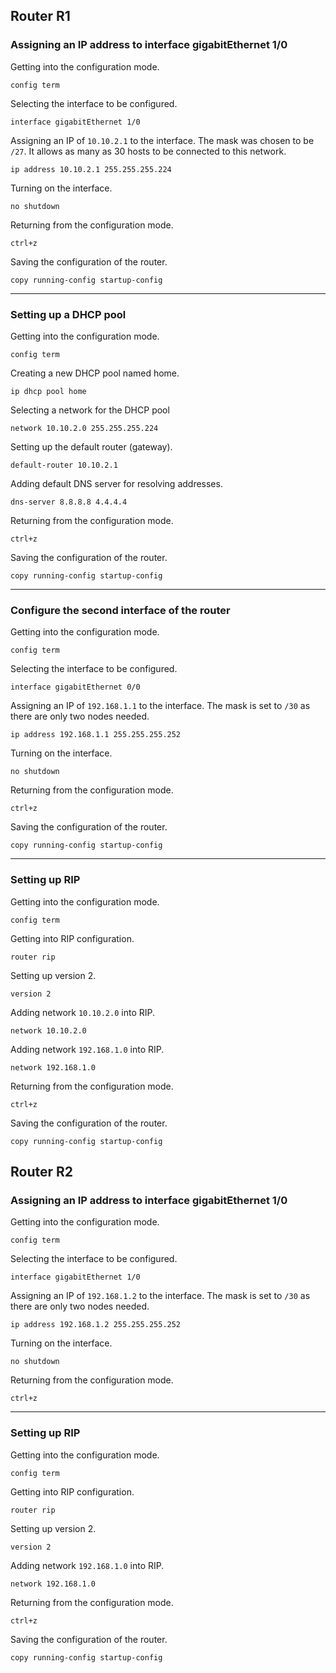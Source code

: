 ## Router R1

### Assigning an IP address to interface gigabitEthernet 1/0

Getting into the configuration mode.

```
config term
```

Selecting the interface to be configured.

```
interface gigabitEthernet 1/0
```

Assigning an IP of `10.10.2.1` to the interface. The mask was chosen to be `/27`. It allows as many as 30 hosts to be connected to this network.

```
ip address 10.10.2.1 255.255.255.224
```

Turning on the interface.

```
no shutdown
```

Returning from the configuration mode.
```
ctrl+z
```

Saving the configuration of the router.
```
copy running-config startup-config
```

---

### Setting up a DHCP pool

Getting into the configuration mode.

```
config term
```

Creating a new DHCP pool named home.

```
ip dhcp pool home
```

Selecting a network for the DHCP pool
```
network 10.10.2.0 255.255.255.224
```

Setting up the default router (gateway).
```
default-router 10.10.2.1
```

Adding default DNS server for resolving addresses.
```
dns-server 8.8.8.8 4.4.4.4
```

Returning from the configuration mode.
```
ctrl+z
```

Saving the configuration of the router.

```
copy running-config startup-config
```

---

### Configure the second interface of the router

Getting into the configuration mode.

```
config term
```

Selecting the interface to be configured.
```
interface gigabitEthernet 0/0
```

Assigning an IP of `192.168.1.1` to the interface. The mask is set to `/30` as there are only two nodes needed.

```
ip address 192.168.1.1 255.255.255.252
```


Turning on the interface.

```
no shutdown
```

Returning from the configuration mode.
```
ctrl+z
```

Saving the configuration of the router.
```
copy running-config startup-config
```

---

### Setting up RIP

Getting into the configuration mode.

```
config term
```

Getting into RIP configuration.
```
router rip
```

Setting up version 2.
```
version 2
```

Adding network `10.10.2.0` into RIP.
```
network 10.10.2.0
```


Adding network `192.168.1.0` into RIP.
```
network 192.168.1.0
```

Returning from the configuration mode.
```
ctrl+z
```

Saving the configuration of the router.
```
copy running-config startup-config
```

## Router R2

### Assigning an IP address to interface gigabitEthernet 1/0

Getting into the configuration mode.

```
config term
```

Selecting the interface to be configured.

```
interface gigabitEthernet 1/0
```

Assigning an IP of `192.168.1.2` to the interface. The mask is set to `/30` as there are only two nodes needed.

```
ip address 192.168.1.2 255.255.255.252
```


Turning on the interface.

```
no shutdown
```

Returning from the configuration mode.
```
ctrl+z
```

---

### Setting up RIP

Getting into the configuration mode.

```
config term
```

Getting into RIP configuration.
```
router rip
```

Setting up version 2.
```
version 2
```

Adding network `192.168.1.0` into RIP.
```
network 192.168.1.0
```

Returning from the configuration mode.
```
ctrl+z
```

Saving the configuration of the router.
```
copy running-config startup-config
```